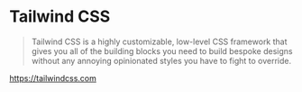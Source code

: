 # Tailwind CSS

> Tailwind CSS is a highly customizable, low-level CSS framework that gives you all of the building blocks you need to build bespoke designs without any annoying opinionated styles you have to fight to override.

https://tailwindcss.com
